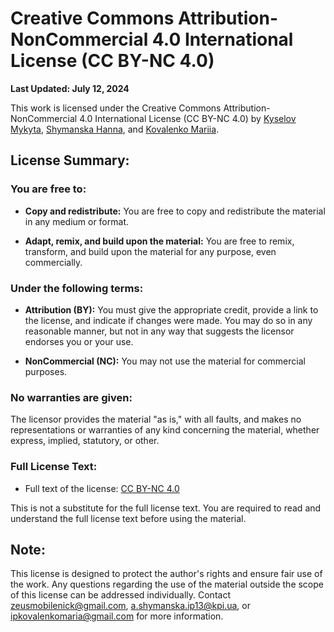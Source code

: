 # Creative Commons Attribution-NonCommercial 4.0 International License (CC BY-NC 4.0)

**Last Updated: July 12, 2024**

This work is licensed under the Creative Commons Attribution-NonCommercial 4.0 International License (CC BY-NC 4.0)
by [Kyselov Mykyta](mailto:zeusmobilenick@gmail.com), [Shymanska Hanna](mailto:a.shymanska.ip13@kpi.ua),
and [Kovalenko Mariia](mailto:ipkovalenkomaria@gmail.com).

## License Summary:

### You are free to:

- **Copy and redistribute:** You are free to copy and redistribute the material in any medium or format.

- **Adapt, remix, and build upon the material:** You are free to remix, transform, and build upon the material for any
  purpose, even commercially.

### Under the following terms:

- **Attribution (BY):** You must give the appropriate credit, provide a link to the license, and indicate if changes
  were made. You may do so in any reasonable manner, but not in any way that suggests the licensor endorses you or your
  use.

- **NonCommercial (NC):** You may not use the material for commercial purposes.

### No warranties are given:

The licensor provides the material "as is," with all faults, and makes no representations or warranties of any kind
concerning the material, whether express, implied, statutory, or other.

### Full License Text:

- Full text of the license: [CC BY-NC 4.0](https://creativecommons.org/licenses/by-nc/4.0/legalcode)

This is not a substitute for the full license text. You are required to read and understand the full license text before
using the material.

## Note:

This license is designed to protect the author's rights and ensure fair use of the work. Any questions regarding the use
of the material outside the scope of this license can be addressed individually.
Contact [zeusmobilenick@gmail.com](mailto:zeusmobilenick@gmail.com), [a.shymanska.ip13@kpi.ua](mailto:a.shymanska.ip13@kpi.ua),
or [ipkovalenkomaria@gmail.com](mailto:ipkovalenkomaria@gmail.com) for more information.